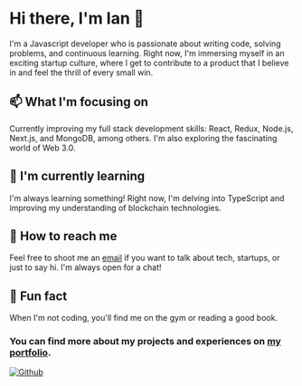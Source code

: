 # Hi there, I'm Ian 👋

I'm a Javascript developer who is passionate about writing code, solving problems, and continuous learning. Right now, I'm immersing myself in an exciting startup culture, where I get to contribute to a product that I believe in and feel the thrill of every small win.

## 📫 What I'm focusing on

Currently improving my full stack development skills: React, Redux, Node.js, Next.js, and MongoDB, among others. I'm also exploring the fascinating world of Web 3.0.

## 🌱 I'm currently learning

I'm always learning something! Right now, I'm delving into TypeScript and improving my understanding of blockchain technologies.

## 🤝 How to reach me

Feel free to shoot me an [email](mailto:ianduhamelhayes@gmail.com) if you want to talk about tech, startups, or just to say hi. I'm always open for a chat!

## 🎯 Fun fact

When I'm not coding, you'll find me on the gym or reading a good book.

### You can find more about my projects and experiences on [my portfolio](https://www.ianduhamel.vercel.app/).
[![Github](https://img.shields.io/github/followers/Ianduha13?label=follow&style=social)](https://github.com/Ianduha13)
